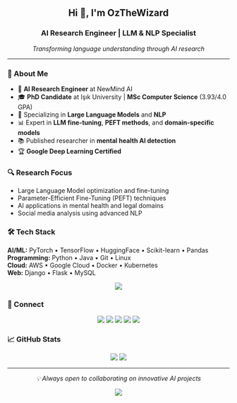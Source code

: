 <h2 align="center">Hi 👋, I'm OzTheWizard</h2>
<h3 align="center">AI Research Engineer | LLM & NLP Specialist</h3>

<p align="center">
  <em>Transforming language understanding through AI research</em>
</p>

---

### 🚀 About Me

- 🔬 **AI Research Engineer** at NewMind AI
- 🎓 **PhD Candidate** at Işık University | **MSc Computer Science** (3.93/4.0 GPA)
- 🤖 Specializing in **Large Language Models** and **NLP**
- 📊 Expert in **LLM fine-tuning**, **PEFT methods**, and **domain-specific models**
- 📚 Published researcher in **mental health AI detection**
- 🏆 **Google Deep Learning Certified**

### 🔍 Research Focus

- Large Language Model optimization and fine-tuning
- Parameter-Efficient Fine-Tuning (PEFT) techniques
- AI applications in mental health and legal domains
- Social media analysis using advanced NLP

### 🛠️ Tech Stack

**AI/ML:** PyTorch • TensorFlow • HuggingFace • Scikit-learn • Pandas  
**Programming:** Python • Java • Git • Linux  
**Cloud:** AWS • Google Cloud • Docker • Kubernetes  
**Web:** Django • Flask • MySQL

<p align="center">
<img src="https://skillicons.dev/icons?i=python,pytorch,tensorflow,docker,aws,gcp,git,linux,django,flask" />
</p>

### 🤝 Connect

<p align="center">
<a href="https://huggingface.co/ozayezerceli"><img src="https://img.shields.io/badge/🤗%20HuggingFace-ozayezerceli-yellow" /></a>
<a href="https://linkedin.com/in/ozayezerceli"><img src="https://img.shields.io/badge/LinkedIn-0077B5?logo=linkedin&logoColor=white" /></a>
<a href="https://twitter.com/ozayezerceli"><img src="https://img.shields.io/badge/Twitter-1DA1F2?logo=twitter&logoColor=white" /></a>
<a href="https://kaggle.com/ozayezerceli"><img src="https://img.shields.io/badge/Kaggle-20BEFF?logo=kaggle&logoColor=white" /></a>
<a href="https://medium.com/@ozayezerceli"><img src="https://img.shields.io/badge/Medium-12100E?logo=medium&logoColor=white" /></a>
</p>

### 📈 GitHub Stats

<p align="center">
<img src="https://github-readme-stats.vercel.app/api?username=ozayezerceli&show_icons=true&theme=vue-dark&hide_border=true" />
<img src="https://github-readme-stats.vercel.app/api/top-langs/?username=ozayezerceli&layout=compact&theme=vue-dark&hide_border=true" />
</p>

---

<p align="center">
  <i>💡 Always open to collaborating on innovative AI projects</i>
</p>

<p align="center">
  <img src="https://komarev.com/ghpvc/?username=ozayezerceli&color=brightgreen" />
</p>
